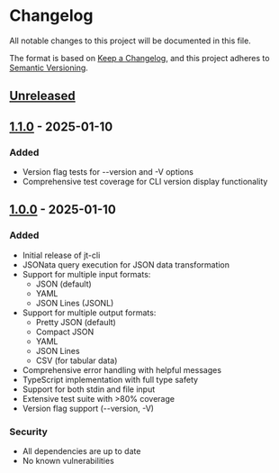 # Changelog

All notable changes to this project will be documented in this file.

The format is based on [Keep a Changelog](https://keepachangelog.com/en/1.0.0/),
and this project adheres to [Semantic Versioning](https://semver.org/spec/v2.0.0.html).

## [Unreleased]

## [1.1.0] - 2025-01-10

### Added
- Version flag tests for --version and -V options
- Comprehensive test coverage for CLI version display functionality

## [1.0.0] - 2025-01-10

### Added
- Initial release of jt-cli
- JSONata query execution for JSON data transformation
- Support for multiple input formats:
  - JSON (default)
  - YAML
  - JSON Lines (JSONL)
- Support for multiple output formats:
  - Pretty JSON (default)
  - Compact JSON
  - YAML
  - JSON Lines
  - CSV (for tabular data)
- Comprehensive error handling with helpful messages
- TypeScript implementation with full type safety
- Support for both stdin and file input
- Extensive test suite with >80% coverage
- Version flag support (--version, -V)

### Security
- All dependencies are up to date
- No known vulnerabilities

[Unreleased]: https://github.com/TAKEDA-Takashi/jt-cli/compare/v1.1.0...HEAD
[1.1.0]: https://github.com/TAKEDA-Takashi/jt-cli/compare/v1.0.0...v1.1.0
[1.0.0]: https://github.com/TAKEDA-Takashi/jt-cli/releases/tag/v1.0.0